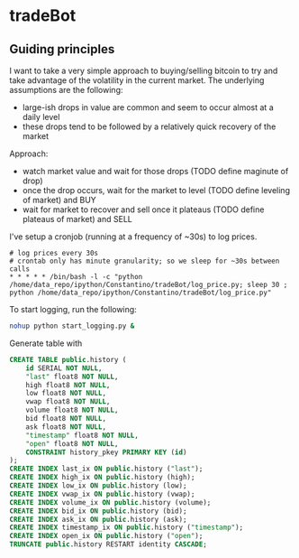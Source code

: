# tradeBot

## Guiding principles

I want to take a very simple approach to buying/selling bitcoin to try and take advantage of the volatility in the current market. The underlying assumptions are the following:
- large-ish drops in value are common and seem to occur almost at a daily level
- these drops tend to be followed by a relatively quick recovery of the market

Approach:
- watch market value and wait for those drops (TODO define maginute of drop)
- once the drop occurs, wait for the market to level (TODO define leveling of market) and BUY
- wait for market to recover and sell once it plateaus (TODO define plateaus of market) and SELL


I've setup a cronjob (running at a frequency of ~30s) to log prices.
```
# log prices every 30s
# crontab only has minute granularity; so we sleep for ~30s between calls
* * * * * /bin/bash -l -c "python /home/data_repo/ipython/Constantino/tradeBot/log_price.py; sleep 30 ; python /home/data_repo/ipython/Constantino/tradeBot/log_price.py"
```


To start logging, run the following:
```bash
nohup python start_logging.py &
```

Generate table with

```sql
CREATE TABLE public.history (
    id SERIAL NOT NULL,
    "last" float8 NOT NULL,
    high float8 NOT NULL,
    low float8 NOT NULL,
    vwap float8 NOT NULL,
    volume float8 NOT NULL,
    bid float8 NOT NULL,
    ask float8 NOT NULL,
    "timestamp" float8 NOT NULL,
    "open" float8 NOT NULL,
    CONSTRAINT history_pkey PRIMARY KEY (id)
);
CREATE INDEX last_ix ON public.history ("last");
CREATE INDEX high_ix ON public.history (high);
CREATE INDEX low_ix ON public.history (low);
CREATE INDEX vwap_ix ON public.history (vwap);
CREATE INDEX volume_ix ON public.history (volume);
CREATE INDEX bid_ix ON public.history (bid);
CREATE INDEX ask_ix ON public.history (ask);
CREATE INDEX timestamp_ix ON public.history ("timestamp");
CREATE INDEX open_ix ON public.history ("open");
TRUNCATE public.history RESTART identity CASCADE;
```
